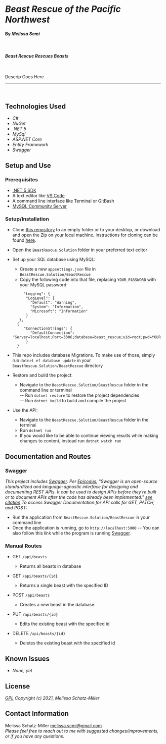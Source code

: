 # _Beast Rescue of the Pacific Northwest_

#### By _Melissa Scmi_
<br/>

#### _Beast Rescue Rescues Beasts_
<br/>

Descrip Goes Here

<hr>
<br/>

## Technologies Used
* _C#_
* _NuGet_
* _.NET 5_
* _MySql_
* _ASP.NET Core_
* _Entity Framework_
* _Swagger_


## Setup and Use

### Prerequisites

- [.NET 5 SDK](https://dotnet.microsoft.com/download/dotnet/5.0)
- A text editor like [VS Code](https://code.visualstudio.com/)
- A command line interface like Terminal or GitBash
- [MySQL Community Server](https://dev.mysql.com/downloads/file/?id=484914)

### Setup/Installation

* Clone [this repository](https://github.com/tigertiger/BeastRescue.Solution) to an empty folder or to your desktop, or download and open the Zip on your local machine. Instructions for cloning can be found [here](https://docs.github.com/en/github/creating-cloning-and-archiving-repositories/cloning-a-repository-from-github/cloning-a-repository).
* Open the ```BeastRescue.Solution``` folder in your preferred text editor
* Set up your SQL database using MySQL:
   - Create a new `appsettings.json` file in ```BeastRescue.Solution/BeastRescue```
   - Copy the following code into that file, replacing `YOUR_PASSWORD` with your MySQL password:
   ```
        "Logging": {
         "LogLevel": {
           "Default": "Warning",
           "System": "Information",
           "Microsoft": "Information"
         }
      },
     {
        "ConnectionStrings": {
           "DefaultConnection": "Server=localhost;Port=3306;database=beast_rescue;uid=root;pwd=YOUR_PASSWORD;"
         }
     }
   ```
* This repo includes database Migrations. To make use of those, simply run ```dotnet ef database update``` in your ```BeastRescue.Solution/BeastRescue``` directory

* Restore and build the project:
  - Navigate to the ```BeastRescue.Solution/BeastRescue``` folder in the command line or terminal  
    -- Run ```dotnet restore``` to restore the project dependencies  
    -- Run ```dotnet build``` to build and compile the project

* Use the API:
  - Navigate to the ```BeastRescue.Solution/BeastRescue``` folder in the terminal
  - Run ```dotnet run``` 
  - If you would like to be able to continue viewing results while making changes to content, instead run ```dotnet watch run```

## Documentation and Routes

### Swagger

_This project includes [Swagger](https://swagger.io/). Per [Epicodus](https://www.epicodus.com/), "Swagger is an open-source standardized and language-agnostic interface for designing and documenting REST APIs. It can be used to design APIs before they’re built or to document APIs after the code has already been implemented." [see citation](https://www.learnhowtoprogram.com/c-and-net/building-an-api/further-exploration-with-apis)_
_To access Swagger Documentation for API calls for GET, PATCH, and POST:_
 - Run the application from ```BeastRescue.Solution/BeastRescue``` in your command line
 - Once the application is running, go to `http://localhost:5000`
  -- You can also follow this link while the program is running [Swagger](http://localhost:5000).

### Manual Routes

- GET `/api/beasts`
    - Returns all beasts in database

- GET `/api/beasts/{id}`
    - Returns a single beast with the specified ID

- POST `/api/beasts`
    - Creates a new beast in the database

- PUT `/api/beasts/{id}`
    - Edits the existing beast with the specified id

- DELETE `/api/beasts/{id}`
    - Deletes the existing beast with the specified id


## Known Issues
* _None, yet_

## License

_[GPL](https://opensource.org/licenses/gpl-license)_
_Copyright (c) 2021, Melissa Schatz-Miller_

## Contact Information  

Melissa Schatz-Miller <melissa.scmi@gmail.com>  
_Please feel free to reach out to me with suggested changes/improvements, or if you have any questions._